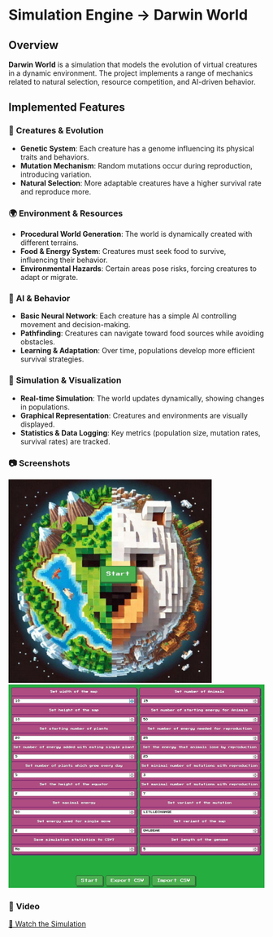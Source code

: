 # Simulation Engine -> Darwin World  

## Overview  
**Darwin World** is a simulation that models the evolution of virtual creatures in a dynamic environment. The project implements a range of mechanics related to natural selection, resource competition, and AI-driven behavior.  

## Implemented Features  

### 🦠 **Creatures & Evolution**  
- **Genetic System**: Each creature has a genome influencing its physical traits and behaviors.  
- **Mutation Mechanism**: Random mutations occur during reproduction, introducing variation.  
- **Natural Selection**: More adaptable creatures have a higher survival rate and reproduce more.  

### 🌍 **Environment & Resources**  
- **Procedural World Generation**: The world is dynamically created with different terrains.  
- **Food & Energy System**: Creatures must seek food to survive, influencing their behavior.  
- **Environmental Hazards**: Certain areas pose risks, forcing creatures to adapt or migrate.  

### 🧠 **AI & Behavior**  
- **Basic Neural Network**: Each creature has a simple AI controlling movement and decision-making.  
- **Pathfinding**: Creatures can navigate toward food sources while avoiding obstacles.  
- **Learning & Adaptation**: Over time, populations develop more efficient survival strategies.  

### 🔄 **Simulation & Visualization**  
- **Real-time Simulation**: The world updates dynamically, showing changes in populations.  
- **Graphical Representation**: Creatures and environments are visually displayed.  
- **Statistics & Data Logging**: Key metrics (population size, mutation rates, survival rates) are tracked.

### 📷 **Screenshots**
<img src="data/start.jpg" width="400" height = "400"><img src="data/settings.jpg" height="400" width="600">

### 🎥 **Video**
[🎥 Watch the Simulation](data/JavaSim_video.mp4)
